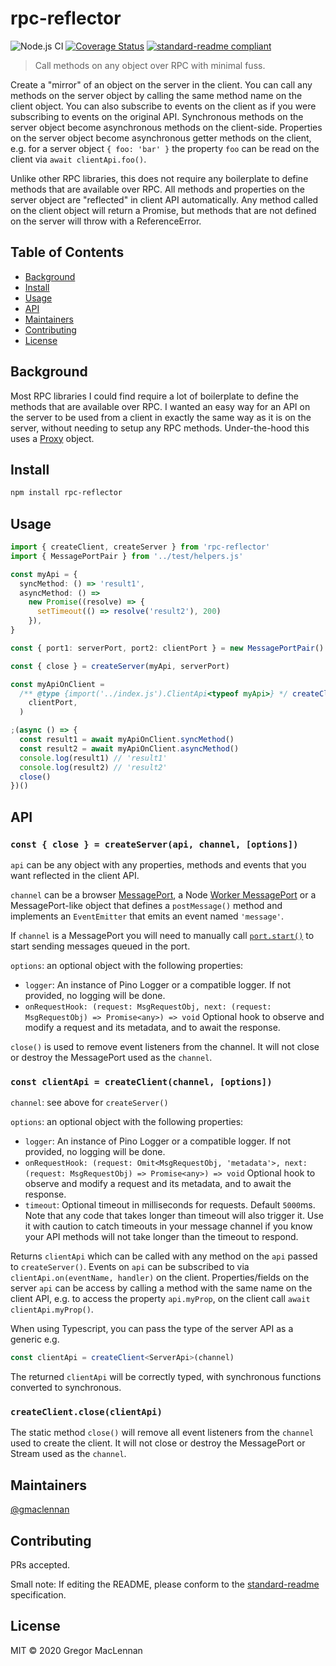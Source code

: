 # rpc-reflector

![Node.js CI](https://github.com/gmaclennan/rpc-reflector/workflows/Node.js%20CI/badge.svg)
[![Coverage Status](https://coveralls.io/repos/github/gmaclennan/rpc-reflector/badge.svg)](https://coveralls.io/github/gmaclennan/rpc-reflector)
[![standard-readme compliant](https://img.shields.io/badge/standard--readme-OK-green.svg?style=flat-square)](https://github.com/RichardLitt/standard-readme)

> Call methods on any object over RPC with minimal fuss.

Create a "mirror" of an object on the server in the client. You can call any methods on the server object by calling the same method name on the client object. You can also subscribe to events on the client as if you were subscribing to events on the original API. Synchronous methods on the server object become asynchronous methods on the client-side. Properties on the server object become asynchronous getter methods on the client, e.g. for a server object `{ foo: 'bar' }` the property `foo` can be read on the client via `await clientApi.foo()`.

Unlike other RPC libraries, this does not require any boilerplate to define methods that are available over RPC. All methods and properties on the server object are "reflected" in client API automatically. Any method called on the client object will return a Promise, but methods that are not defined on the server will throw with a ReferenceError.

## Table of Contents

- [Background](#background)
- [Install](#install)
- [Usage](#usage)
- [API](#api)
- [Maintainers](#maintainers)
- [Contributing](#contributing)
- [License](#license)

## Background

Most RPC libraries I could find require a lot of boilerplate to define the methods that are available over RPC. I wanted an easy way for an API on the server to be used from a client in exactly the same way as it is on the server, without needing to setup any RPC methods. Under-the-hood this uses a [Proxy](http://developer.mozilla.org/en-US/docs/Web/JavaScript/Reference/Global_Objects/Proxy) object.

## Install

```sh
npm install rpc-reflector
```

## Usage

```ts
import { createClient, createServer } from 'rpc-reflector'
import { MessagePortPair } from '../test/helpers.js'

const myApi = {
  syncMethod: () => 'result1',
  asyncMethod: () =>
    new Promise((resolve) => {
      setTimeout(() => resolve('result2'), 200)
    }),
}

const { port1: serverPort, port2: clientPort } = new MessagePortPair()

const { close } = createServer(myApi, serverPort)

const myApiOnClient =
  /** @type {import('../index.js').ClientApi<typeof myApi>} */ createClient(
    clientPort,
  )

;(async () => {
  const result1 = await myApiOnClient.syncMethod()
  const result2 = await myApiOnClient.asyncMethod()
  console.log(result1) // 'result1'
  console.log(result2) // 'result2'
  close()
})()
```

## API

### `const { close } = createServer(api, channel, [options])`

`api` can be any object with any properties, methods and events that you want reflected in the client API.

`channel` can be a browser [MessagePort](http://developer.mozilla.org/en-US/docs/Web/API/MessagePort), a Node [Worker MessagePort](https://nodejs.org/api/worker_threads.html#worker_threads_class_messageport) or a MessagePort-like object that defines a `postMessage()` method and implements an `EventEmitter` that emits an event named `'message'`.

If `channel` is a MessagePort you will need to manually call [`port.start()`](http://developer.mozilla.org/en-US/docs/Web/API/MessagePort/start) to start sending messages queued in the port.

`options`: an optional object with the following properties:

- `logger`: An instance of Pino Logger or a compatible logger. If not provided, no logging will be done.
- `onRequestHook: (request: MsgRequestObj, next: (request: MsgRequestObj) => Promise<any>) => void` Optional hook to observe and modify a request and its metadata, and to await the response.

`close()` is used to remove event listeners from the channel. It will not close or destroy the MessagePort used as the `channel`.

### `const clientApi = createClient(channel, [options])`

`channel`: see above for `createServer()`

`options`: an optional object with the following properties:

- `logger`: An instance of Pino Logger or a compatible logger. If not provided, no logging will be done.
- `onRequestHook: (request: Omit<MsgRequestObj, 'metadata'>, next: (request: MsgRequestObj) => Promise<any>) => void` Optional hook to observe and modify a request and its metadata, and to await the response.
- `timeout`: Optional timeout in milliseconds for requests. Default `5000`ms. Note that any code that takes longer than timeout will also trigger it. Use it with caution to catch timeouts in your message channel if you know your API methods will not take longer than the timeout to respond.

Returns `clientApi` which can be called with any method on the `api` passed to `createServer()`. Events on `api` can be subscribed to via `clientApi.on(eventName, handler)` on the client. Properties/fields on the server `api` can be access by calling a method with the same name on the client API, e.g. to access the property `api.myProp`, on the client call `await clientApi.myProp()`.

When using Typescript, you can pass the type of the server API as a generic e.g.

```ts
const clientApi = createClient<ServerApi>(channel)
```

The returned `clientApi` will be correctly typed, with synchronous functions converted to synchronous.

### `createClient.close(clientApi)`

The static method `close()` will remove all event listeners from the `channel` used to create the client. It will not close or destroy the MessagePort or Stream used as the `channel`.

## Maintainers

[@gmaclennan](https://github.com/gmaclennan)

## Contributing

PRs accepted.

Small note: If editing the README, please conform to the [standard-readme](https://github.com/RichardLitt/standard-readme) specification.

## License

MIT © 2020 Gregor MacLennan
